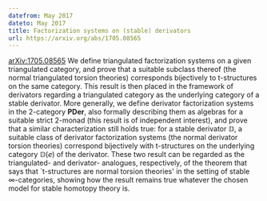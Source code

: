```yaml
---
datefrom: May 2017
dateto: May 2017
title: Factorization systems on (stable) derivators
url: https://arxiv.org/abs/1705.08565
---
```

[arXiv:1705.08565](https://arxiv.org/abs/1705.08565) 
We define triangulated factorization systems on a given triangulated category, and prove that a suitable subclass thereof (the normal triangulated torsion theories) corresponds bijectively to t-structures on the same category. 
This result is then placed in the framework of derivators regarding a triangulated category as the underlying category of a stable derivator. More generally, we define derivator factorization systems in the 2-category $\mathbf{PDer}$, also formally describing them as algebras for a suitable strict 2-monad (this result is of independent interest), and prove that a similar characterization still holds true: for a stable derivator $\mathbb{D}$, a suitable class of derivator factorization systems (the normal derivator torsion theories) correspond bijectively with t-structures on the underlying category $\mathbb{D}(e)$ of the derivator. These two result can be regarded as the triangulated- and derivator- analogues, respectively, of the theorem that says that `t-structures are normal torsion theories' in the setting of stable ∞-categories, showing how the result remains true whatever the chosen model for stable homotopy theory is.